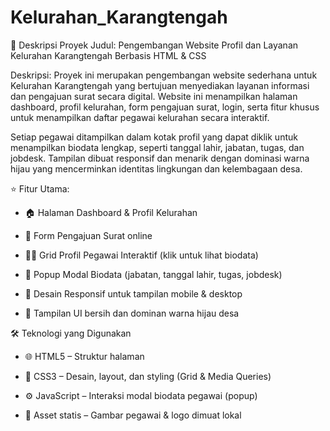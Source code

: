 # Kelurahan_Karangtengah
📝 Deskripsi Proyek
Judul:
Pengembangan Website Profil dan Layanan Kelurahan Karangtengah Berbasis HTML & CSS

Deskripsi:
Proyek ini merupakan pengembangan website sederhana untuk Kelurahan Karangtengah yang bertujuan menyediakan layanan informasi dan pengajuan surat secara digital. Website ini menampilkan halaman dashboard, profil kelurahan, form pengajuan surat, login, serta fitur khusus untuk menampilkan daftar pegawai kelurahan secara interaktif.

Setiap pegawai ditampilkan dalam kotak profil yang dapat diklik untuk menampilkan biodata lengkap, seperti tanggal lahir, jabatan, tugas, dan jobdesk. Tampilan dibuat responsif dan menarik dengan dominasi warna hijau yang mencerminkan identitas lingkungan dan kelembagaan desa.

⭐ Fitur Utama:

- 🏠 Halaman Dashboard & Profil Kelurahan

- 📝 Form Pengajuan Surat online

- 🧑‍💼 Grid Profil Pegawai Interaktif (klik untuk lihat biodata)

- 💬 Popup Modal Biodata (jabatan, tanggal lahir, tugas, jobdesk)

- 📱 Desain Responsif untuk tampilan mobile & desktop

- 🎨 Tampilan UI bersih dan dominan warna hijau desa

🛠️ Teknologi yang Digunakan

- 🌐 HTML5 – Struktur halaman

- 🎨 CSS3 – Desain, layout, dan styling (Grid & Media Queries)

- ⚙️ JavaScript – Interaksi modal biodata pegawai (popup)

- 📁 Asset statis – Gambar pegawai & logo dimuat lokal
